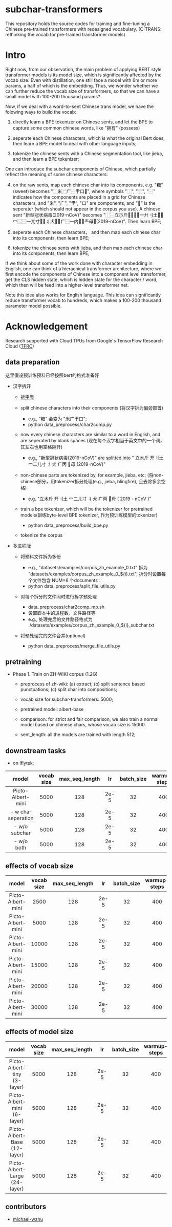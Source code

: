 # subchar-transformers
This repository holds the source codes for training and fine-tuning a Chinese pre-trained transformers with redesigned vocabulary. (C-TRANS: rethinking the vocab for pre-trained transformer models)

# Intro
Right now, from our observation, the main problem of applying BERT style transformer models is its model size, which is significantly affected by the vocab size. Even with distillation, one still face a model with 6m or more params, a half of which is the embedding. Thus, we wonder whether we can further reduce the vocab size of transformers, so that we can have a small model with 100-200 thousand params?

Now, if we deal with a word-to-sent Chinese trans model, we have the folowing ways to build the vocab: 

1) directly learn a BPE tokenizer on Chinese sents, and let the BPE to capture some common chinese words, like "拥有" (possess)

2) seperate each Chinese characters, which is what the original Bert does, then learn a BPE model to deal with other language inputs;

3) tokenize the chinese sents with a Chinese segmentation tool, like jieba, and then learn a BPE tokenizer;

One can introduce the subchar components of Chinese, which partially reflect the meaning of some chinese characters: 
  
4) on the raw sents, map each chinese char into its components, e.g. "糖" (sweet) becomes "⿰米⿸广⿱肀口", where symbols "⿰", "⿸", "⿱" indicates how the components are placed in a grid for Chinese characters, and "米", "广", "肀", "口" are components, and "" is the seperater (which should not appear in the corpus you use). A chinese sent "新型冠状病毒(2019-nCoV)" becomes "⿰⿱立朩斤⿱⿰⿱一廾刂土⿱冖⿺⿱一兀寸⿰丬犬⿸疒⿱一内⿱龶母(2019-nCoV)". Then learn BPE;

5) seperate each Chinese characters， and then map each chinese char into its components, then learn BPE;

6) tokenize the chinese sents with jieba, and then map each chinese char into its components, then learn BPE;


If we think about some of the work done with character embedding in English, one can think of a hierachical transformer architecture, where we first encode the components of Chinese into a component level transformer, get the CLS hidden state, which is hidden state for the character / word, which then will be feed into a higher-level transformer net. 

Note this idea also works for English language. This idea can significantly reduce transformer vocab to hundreds, which makes a 100-200 thousand parameter model possible. 



# Acknowledgement
Research supported with Cloud TPUs from Google's TensorFlow Research Cloud ([TFRC](https://www.tensorflow.org/tfrc))

## data preparation

这里假设预训练预料已经按照bert的格式准备好

 - 汉字拆开
    - [拆字表](https://github.com/kfcd/chaizi/blob/master/chaizi-jt.txt)
    
    - split chinese characters into their components (将汉字拆为偏旁部首) 
        - e.g., "糖" 会变为 "米广肀口";
        - python data_preprocess/char2comp.py
    - now every chinese characters are similar to a word in English, and are seperated by blank spaces (现在每个汉字相当于英文中的一个词，其左右也用空格隔开)
       - e.g., "新型冠状病毒(2019-nCoV)" are splitted into " 立木斤  开刂土  冖二儿寸  丬犬  疒丙  母 (2019-nCoV)"
    - non-chinese parts are tokenized by, for example, jieba, etc; (将non-chinese部分，用tokenizer拆分处理(e.g., jieba, blingfire), 且去除多余空格)
       - e.g. "立木斤 开刂土 冖二儿寸 丬犬 疒丙 母 ( 2019 - nCoV )"

    - train a bpe tokenizer, which will be the tokenizer for pretrained models(训练byte-level BPE tokenizer, 作为预训练模型的tokenizer)
        - python data_preprocess/build_bpe.py
     
    - tokenize the corpus
 
 - 多进程版
    - 将预料文件拆为多份
        - e.g., "datasets/examples/corpus_zh_example_0.txt" 拆为 "datasets/examples/corpus_zh_example_0_${i}.txt", 拆分时设置每个文件包含 NUM=6 个documents： 
        - python data_preprocess/split_file_utils.py
    
    - 对每个拆分的文件同时进行拆字预处理
        - data_preprocess/char2comp_mp.sh
        - 设置脚本中的进程数，文件路径等
        - e.g., 处理完后的文件路径格式为 ./datasets/examples/corpus_zh_example_0_${i}_subchar.txt
    
    - 将预处理完的文件合并(optional)
        - python data_preprocess/merge_file_utils.py 

## pretraining

  - Phase 1. Train on ZH-WIKI corpus (1.2G)
    - preprocess of zh-wiki: (a) extract; (b) split sentence based punctuations; (c) split char into compositions;
    - vocab size for subchar-transformers: 5000;
    - pretrained model: albert-base
    - comparison: for strict and fair comparison, we also train a normal model based on chinese chars, whose vocab size is 15000.
    
    - sent_length: all the models are trained with length 512;
    
## downstream tasks

  - on Iflytek:
  
| model | vocab size |  max_seq_length | lr | batch_size | warmup-steps | dev | test |
| :----:| :----: | :----: | :----: |:----: |:----: | :----: | :----: | 
| Picto-Albert-mini	| 5000 | 128| 2e-5 | 32 | 400 |  - |  -  |
|  - w char seperation | 5000 | 128| 2e-5 | 32 | 400 | - |  -  |
|  - w/o subchar | 5000 | 128| 2e-5 | 32 | 400 | - |  -   |
|  - w/o both | 5000 | 128| 2e-5 | 32 | 400 | - |  -   |


## effects of vocab size
| model | vocab size |  max_seq_length | lr | batch_size | warmup-steps | dev | test |
| :----:| :----: | :----: | :----: |:----: |:----: | :----: | :----: | 
| Picto-Albert-mini	| 2500 | 128| 2e-5 | 32 | 400 |  - |  -  |
| Picto-Albert-mini	| 5000 | 128| 2e-5 | 32 | 400 |  - |  -  |
| Picto-Albert-mini	| 10000 | 128| 2e-5 | 32 | 400 |  - |  -  |
| Picto-Albert-mini	| 15000 | 128| 2e-5 | 32 | 400 |  - |  -  |
| Picto-Albert-mini	| 20000 | 128| 2e-5 | 32 | 400 |  - |  -  |
| Picto-Albert-mini	| 30000 | 128| 2e-5 | 32 | 400 |  - |  -  |


## effects of model size
| model | vocab size |  max_seq_length | lr | batch_size | warmup-steps | dev | test |
| :----:| :----: | :----: | :----: |:----: |:----: | :----: | :----: | 
| Picto-Albert-tiny (3-layer)	| 5000 | 128| 2e-5 | 32 | 400 |  - |  -  |
| Picto-Albert-mini (6-layer)	| 5000 | 128| 2e-5 | 32 | 400 |  - |  -  |
| Picto-Albert-Base (12-layer)	| 5000 | 128| 2e-5 | 32 | 400 |  - |  -  |
| Picto-Albert-Large (24-layer)	| 5000 | 128| 2e-5 | 32 | 400 |  - |  -  |


## contributors

 - [michael-wzhu](https://github.com/michael-wzhu)
